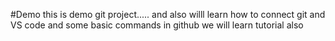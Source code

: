 #Demo 
this is demo git project.....
and also willl learn how to connect git and VS code and some basic commands in github
we will learn tutorial also 